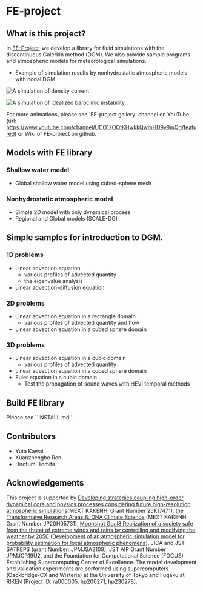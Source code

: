 # FE-project

## What is this project?
In [FE-Project](https://ywkawai.github.io/FE-Project_web/), 
we develop a library for fluid simulations with the discontinuous Galerkin method (DGM). 
We also provide sample programs and atmospheric models for meteorological simulations. 

- Example of simulation results by nonhydrostatic atmospheric models with nodal DGM

![A simulation of density current](https://github.com/ywkawai/FE-project/wiki/gallery/atm_nonhydro2d/density_current/density_current.gif)

![A simulation of idealized baroclinic instability](https://github.com/ywkawai/FE-project/wiki/gallery/atm_nonhydro3d/baroc_wave/BarocWave.gif)

 For more animations, please see 'FE-project gallery' channel on YouTube (url: https://www.youtube.com/channel/UCO17OQtKHwkkQwmHD9y9mQg/featured) or Wiki of FE-project on github. 


## Models with FE library
### Shallow water model
- Global shallow water model using cubed-sphere mesh

### Nonhydrostatic atmospheric model
- Simple 2D model with only dynamical process
- Regional and Global models (SCALE-DG)

## Simple samples for introduction to DGM. 
### 1D problems 
  - Linear advection equation
    - various profiles of advected quantity
    - the eigenvalue analysis
  - Linear advection-diffusion equation

### 2D problems 
  - Linear advection equation in a rectangle domain
    - various profiles of advected quantity and flow
  - Linear advection equation in a cubed sphere domain

### 3D problems 
  - Linear advection equation in a cubic domain
    - various profiles of advected quantity
  - Linear advection equation in a cubed sphere domain
  - Euler equation in a cubic domain
    - Test the propagation of sound waves with HEVI temporal methods

## Build FE library
Please see ``INSTALL.md''.  

## Contributors
- Yuta Kawai
- Xuanzhengbo Ren
- Hirofumi Tomita

## Acknowledgements
This project is supported by 
[Developing strategies coupling high-order dynamical core and physics processes considering future high-resolution atmospheric simulations](https://kaken.nii.ac.jp/ja/grant/KAKENHI-PROJECT-25K17471/)(MEXT KAKENHI Grant Number 25K17471), 
[the Transformaive Research Areas B: DNA Climate Science](https://dna-climate.org/) (MEXT KAKENHI Grant Number JP20H05731), 
[Moonshot Goal8 Realization of a society safe from the threat of extreme winds and rains by controlling and modifying the weather by 2050](https://www.jst.go.jp/moonshot/program/goal8/) ([Development of an atmospheric simulation model for probability estimation for local atmospheric phenomena](https://moonshot8-modeldev.riken.jp)), JICA and JST SATREPS (grant Number: JPMJSA2109), JST AIP Grant Number JPMJCR19U2, and the Foundation for Computational Science (FOCUS) Establishing Supercomputing Center of Excellence. 
The model development and validation experiments are
performed using supercomputers (Oackbridge-CX and Wisteria) at the University of Tokyo and Fugaku at RIKEN (Project ID: ra000005, hp200271, hp230278).
